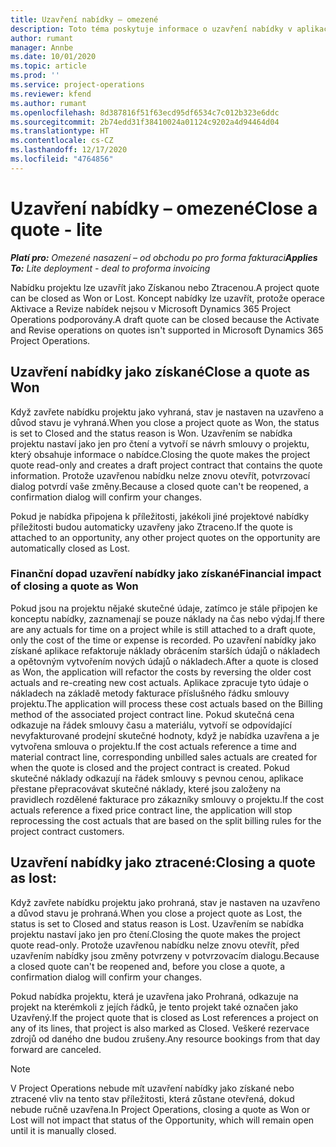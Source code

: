 ```yaml
---
title: Uzavření nabídky – omezené
description: Toto téma poskytuje informace o uzavření nabídky v aplikaci Project Operations.
author: rumant
manager: Annbe
ms.date: 10/01/2020
ms.topic: article
ms.prod: ''
ms.service: project-operations
ms.reviewer: kfend
ms.author: rumant
ms.openlocfilehash: 8d387816f51f63ecd95df6534c7c012b323e6ddc
ms.sourcegitcommit: 2b74edd31f38410024a01124c9202a4d94464d04
ms.translationtype: HT
ms.contentlocale: cs-CZ
ms.lasthandoff: 12/17/2020
ms.locfileid: "4764856"
---
```

# <a name="close-a-quote---lite"></a><span data-ttu-id="74645-103">Uzavření nabídky – omezené</span><span class="sxs-lookup"><span data-stu-id="74645-103">Close a quote - lite</span></span>

<span data-ttu-id="74645-104">_**Platí pro:** Omezené nasazení – od obchodu po pro forma fakturaci_</span><span class="sxs-lookup"><span data-stu-id="74645-104">_**Applies To:** Lite deployment - deal to proforma invoicing_</span></span>

<span data-ttu-id="74645-105">Nabídku projektu lze uzavřít jako Získanou nebo Ztracenou.</span><span class="sxs-lookup"><span data-stu-id="74645-105">A project quote can be closed as Won or Lost.</span></span> <span data-ttu-id="74645-106">Koncept nabídky lze uzavřít, protože operace Aktivace a Revize nabídek nejsou v Microsoft Dynamics 365 Project Operations podporovány.</span><span class="sxs-lookup"><span data-stu-id="74645-106">A draft quote can be closed because the Activate and Revise operations on quotes isn't supported in Microsoft Dynamics 365 Project Operations.</span></span>

## <a name="close-a-quote-as-won"></a><span data-ttu-id="74645-107">Uzavření nabídky jako získané</span><span class="sxs-lookup"><span data-stu-id="74645-107">Close a quote as Won</span></span>

<span data-ttu-id="74645-108">Když zavřete nabídku projektu jako vyhraná, stav je nastaven na uzavřeno a důvod stavu je vyhraná.</span><span class="sxs-lookup"><span data-stu-id="74645-108">When you close a project quote as Won, the status is set to Closed and the status reason is Won.</span></span> <span data-ttu-id="74645-109">Uzavřením se nabídka projektu nastaví jako jen pro čtení a vytvoří se návrh smlouvy o projektu, který obsahuje informace o nabídce.</span><span class="sxs-lookup"><span data-stu-id="74645-109">Closing the quote makes the project quote read-only and creates a draft project contract that contains the quote information.</span></span> <span data-ttu-id="74645-110">Protože uzavřenou nabídku nelze znovu otevřít, potvrzovací dialog potvrdí vaše změny.</span><span class="sxs-lookup"><span data-stu-id="74645-110">Because a closed quote can't be reopened, a confirmation dialog will confirm your changes.</span></span>

<span data-ttu-id="74645-111">Pokud je nabídka připojena k příležitosti, jakékoli jiné projektové nabídky příležitosti budou automaticky uzavřeny jako Ztraceno.</span><span class="sxs-lookup"><span data-stu-id="74645-111">If the quote is attached to an opportunity, any other project quotes on the opportunity are automatically closed as Lost.</span></span>

### <a name="financial-impact-of-closing-a-quote-as-won"></a><span data-ttu-id="74645-112">Finanční dopad uzavření nabídky jako získané</span><span class="sxs-lookup"><span data-stu-id="74645-112">Financial impact of closing a quote as Won</span></span>

<span data-ttu-id="74645-113">Pokud jsou na projektu nějaké skutečné údaje, zatímco je stále připojen ke konceptu nabídky, zaznamenají se pouze náklady na čas nebo výdaj.</span><span class="sxs-lookup"><span data-stu-id="74645-113">If there are any actuals for time on a project while is still attached to a draft quote, only the cost of the time or expense is recorded.</span></span> <span data-ttu-id="74645-114">Po uzavření nabídky jako získané aplikace refaktoruje náklady obrácením starších údajů o nákladech a opětovným vytvořením nových údajů o nákladech.</span><span class="sxs-lookup"><span data-stu-id="74645-114">After a quote is closed as Won, the application will refactor the costs by reversing the older cost actuals and re-creating new cost actuals.</span></span> <span data-ttu-id="74645-115">Aplikace zpracuje tyto údaje o nákladech na základě metody fakturace příslušného řádku smlouvy projektu.</span><span class="sxs-lookup"><span data-stu-id="74645-115">The application will process these cost actuals based on the Billing method of the associated project contract line.</span></span> <span data-ttu-id="74645-116">Pokud skutečná cena odkazuje na řádek smlouvy času a materiálu, vytvoří se odpovídající nevyfakturované prodejní skutečné hodnoty, když je nabídka uzavřena a je vytvořena smlouva o projektu.</span><span class="sxs-lookup"><span data-stu-id="74645-116">If the cost actuals reference a time and material contract line, corresponding unbilled sales actuals are created for when the quote is closed and the project contract is created.</span></span> <span data-ttu-id="74645-117">Pokud skutečné náklady odkazují na řádek smlouvy s pevnou cenou, aplikace přestane přepracovávat skutečné náklady, které jsou založeny na pravidlech rozdělené fakturace pro zákazníky smlouvy o projektu.</span><span class="sxs-lookup"><span data-stu-id="74645-117">If the cost actuals reference a fixed price contract line, the application will stop reprocessing the cost actuals that are based on the split billing rules for the project contract customers.</span></span>

## <a name="closing-a-quote-as-lost"></a><span data-ttu-id="74645-118">Uzavření nabídky jako ztracené:</span><span class="sxs-lookup"><span data-stu-id="74645-118">Closing a quote as lost:</span></span>

<span data-ttu-id="74645-119">Když zavřete nabídku projektu jako prohraná, stav je nastaven na uzavřeno a důvod stavu je prohraná.</span><span class="sxs-lookup"><span data-stu-id="74645-119">When you close a project quote as Lost, the status is set to Closed and status reason is Lost.</span></span> <span data-ttu-id="74645-120">Uzavřením se nabídka projektu nastaví jako jen pro čtení.</span><span class="sxs-lookup"><span data-stu-id="74645-120">Closing the quote makes the project quote read-only.</span></span> <span data-ttu-id="74645-121">Protože uzavřenou nabídku nelze znovu otevřít, před uzavřením nabídky jsou změny potvrzeny v potvrzovacím dialogu.</span><span class="sxs-lookup"><span data-stu-id="74645-121">Because a closed quote can't be reopened and, before you close a quote, a confirmation dialog will confirm your changes.</span></span>

<span data-ttu-id="74645-122">Pokud nabídka projektu, která je uzavřena jako Prohraná, odkazuje na projekt na kterémkoli z jejích řádků, je tento projekt také označen jako Uzavřený.</span><span class="sxs-lookup"><span data-stu-id="74645-122">If the project quote that is closed as Lost references a project on any of its lines, that project is also marked as Closed.</span></span> <span data-ttu-id="74645-123">Veškeré rezervace zdrojů od daného dne budou zrušeny.</span><span class="sxs-lookup"><span data-stu-id="74645-123">Any resource bookings from that day forward are canceled.</span></span>

> [!NOTE]
> <span data-ttu-id="74645-124">V Project Operations nebude mít uzavření nabídky jako získané nebo ztracené vliv na tento stav příležitosti, která zůstane otevřená, dokud nebude ručně uzavřena.</span><span class="sxs-lookup"><span data-stu-id="74645-124">In Project Operations, closing a quote as Won or Lost will not impact that status of the Opportunity, which will remain open until it is manually closed.</span></span>
